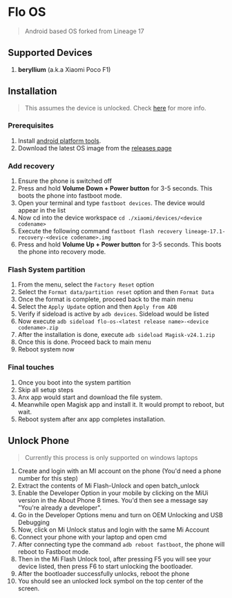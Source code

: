 # Flo OS
> Android based OS forked from Lineage 17
## Supported Devices
1. **beryllium** (a.k.a Xiaomi Poco F1)

## Installation
> This assumes the device is unlocked. Check [here](#unlock-phone) for more info.
### Prerequisites
1. Install [android platform tools](https://developer.android.com/studio/releases/platform-tools#downloads). 
2. Download the latest OS image from the [releases page](https://github.com/flomobility/flo_os/releases/latest)

### Add recovery
1. Ensure the phone is switched off
2. Press and hold **Volume Down + Power button** for 3-5 seconds. This boots the phone into fastboot mode.
3. Open your terminal and type `fastboot devices`. The device would appear in the list
4. Now cd into the device workspace `cd ./xiaomi/devices/<device codename>`
5. Execute the following command `fastboot flash recovery lineage-17.1-recovery-<device codename>.img`
6. Press and hold **Volume Up + Power button** for 3-5 seconds. This boots the phone into recovery mode.

### Flash System partition
1. From the menu, select the `Factory Reset` option
2. Select the `Format data/partition reset` option and then `Format Data`
3. Once the format is complete, proceed back to the main menu
4. Select the `Apply Update` option and then `Apply from ADB`
5. Verify if sideload is active by `adb devices`. Sideload would be listed
6. Now execute `adb sideload flo-os-<latest release name>-<device codename>.zip`
7. After the installation is done, execute `adb sideload Magisk-v24.1.zip`
8. Once this is done. Proceed back to main menu
9. Reboot system now

### Final touches
1. Once you boot into the system partition
2. Skip all setup steps
3. Anx app would start and download the file system.
4. Meanwhile open Magisk app and install it. It would prompt to reboot, but wait.
5. Reboot system after anx app completes installation.
   
## Unlock Phone
> Currently this process is only supported on windows laptops
1. Create and login with an MI account on the phone (You'd need a phone number for this step)
2. Extract the contents of Mi Flash-Unlock and open batch_unlock
3. Enable the Developer Option in your mobile by clicking on the MiUi version in the About Phone 8 times.
   You'd then see a message say "You're already a developer".
4. Go in the Developer Options menu and turn on OEM Unlocking and USB Debugging
5. Now, click on Mi Unlock status and login with the same Mi Account
6. Connect your phone with your laptop and open cmd
7. After connecting type the command `adb reboot fastboot`, the phone will reboot to Fastboot mode.
8. Then in the Mi Flash Unlock tool, after pressing F5 you will see your device listed, then press F6 to start unlocking the bootloader.
9. After the bootloader successfully unlocks, reboot the phone
10. You should see an unlocked lock symbol on the top center of the screen.

